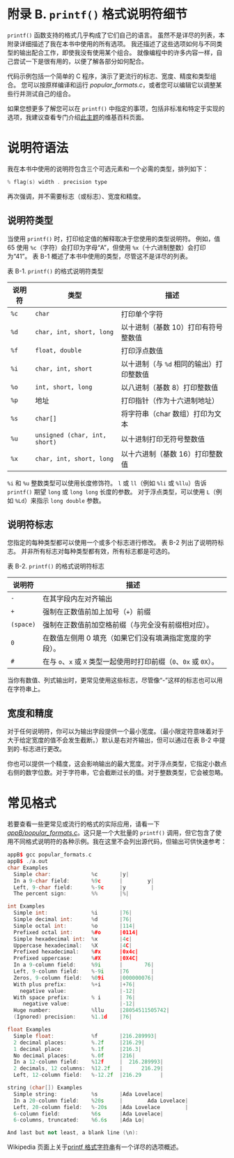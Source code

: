 # 附录 B. `printf()` 格式说明符细节

`printf()` 函数支持的格式几乎构成了它们自己的语言。 虽然不是详尽的列表，本附录详细描述了我在本书中使用的所有选项。 我还描述了这些选项如何与不同类型的输出配合工作，即使我没有使用某个组合。 就像编程中的许多内容一样，自己尝试一下是很有用的，以便了解各部分如何配合。

代码示例包括一个简单的 C 程序，演示了更流行的标志、宽度、精度和类型组合。 您可以按原样编译和运行 *popular_formats.c*，或者您可以编辑它以调整某些行并测试自己的组合。

如果您想更多了解您可以在 `printf()` 中指定的事项，包括非标准和特定于实现的选项，我建议查看专门介绍[此主题](https://oreil.ly/Adirl)的维基百科页面。

# 说明符语法

我在本书中使用的说明符包含三个可选元素和一个必需的类型，排列如下：

```cpp
% flag(s) width . precision type
```

再次强调，并不需要标志（或标志）、宽度和精度。

## 说明符类型

当使用 `printf()` 时，打印给定值的解释取决于您使用的类型说明符。 例如，值 65 使用 `%c`（字符）会打印为字母“A”，但使用 `%x`（十六进制整数）会打印为“41”。 表 B-1 概述了本书中使用的类型，尽管这不是详尽的列表。

表 B-1\. `printf()` 的格式说明符类型

| 说明符 | 类型 | 描述 |
| --- | --- | --- |
| `%c` | `char` | 打印单个字符 |
| `%d` | `char, int, short, long` | 以十进制（基数 10）打印有符号整数值 |
| `%f` | `float, double` | 打印浮点数值 |
| `%i` | `char, int, short` | 以十进制（与 `%d` 相同的输出）打印整数值 |
| `%o` | `int, short, long` | 以八进制（基数 8）打印整数值 |
| `%p` | 地址 | 打印指针（作为十六进制地址） |
| `%s` | `char[]` | 将字符串（char 数组）打印为文本 |
| `%u` | `unsigned (char, int, short)` | 以十进制打印无符号整数值 |
| `%x` | `char, int, short, long` | 以十六进制（基数 16）打印整数值 |

`%i` 和 `%u` 整数类型可以使用长度修饰符。 `l` 或 `ll`（例如 `%li` 或 `%llu`）告诉 `printf()` 期望 `long` 或 `long long` 长度的参数。 对于浮点类型，可以使用 `L`（例如 `%Ld`）来指示 `long double` 参数。

## 说明符标志

您指定的每种类型都可以使用一个或多个标志进行修改。 表 B-2 列出了说明符标志。 并非所有标志对每种类型都有效，所有标志都是可选的。

表 B-2\. `printf()` 的格式说明符标志

| 说明符 | 描述 |
| --- | --- |
| `-` | 在其字段内左对齐输出 |
| `+` | 强制在正数值前加上加号（`+`）前缀 |
| `(space)` | 强制在正数值前加空格前缀（与完全没有前缀相对应）。 |
| `0` | 在数值左侧用 0 填充（如果它们没有填满指定宽度的字段）。 |
| `#` | 在与 `o`、`x` 或 `X` 类型一起使用时打印前缀（`0`、`0x` 或 `0X`）。 |

当你有数值、列式输出时，更常见使用这些标志，尽管像“-”这样的标志也可以用在字符串上。

## 宽度和精度

对于任何说明符，你可以为输出字段提供一个最小宽度。（最小限定符意味着对于大于给定宽度的值不会发生截断。）默认是右对齐输出，但可以通过在表 B-2 中提到的`-`标志进行更改。

你也可以提供一个精度，这会影响输出的最大宽度。对于浮点类型，它指定小数点右侧的数字位数。对于字符串，它会截断过长的值。对于整数类型，它会被忽略。

# 常见格式

若要查看一些更常见或流行的格式的实际应用，请看一下[*appB/popular_formats.c*](https://oreil.ly/R2vNI)。这只是一个大批量的 `printf()` 调用，但它包含了使用不同格式说明符的各种示例。我在这里不会列出源代码，但输出可供快速参考：

```cpp
appB$ gcc popular_formats.c
appB$ ./a.out
char Examples
  Simple char:             %c       |y|
  In a 9-char field:       %9c      |        y|
  Left, 9-char field:      %-9c     |y        |
  The percent sign:        %%       |%|

int Examples
  Simple int:              %i       |76|
  Simple decimal int:      %d       |76|
  Simple octal int:        %o       |114|
  Prefixed octal int:      %#o      |0114|
  Simple hexadecimal int:  %x       |4c|
  Uppercase hexadecimal:   %X       |4C|
  Prefixed hexadecimal:    %#x      |0x4c|
  Prefixed uppercase:      %#X      |0X4C|
  In a 9-column field:     %9i      |       76|
  Left, 9-column field:    %-9i     |76       |
  Zeros, 9-column field:   %09i     |000000076|
  With plus prefix:        %+i      |+76|
    negative value:                 |-12|
  With space prefix:       % i      | 76|
     negative value:                |-12|
  Huge number:             %llu     |28054511505742|
  (Ignored) precision:     %1.1d    |76|

float Examples
  Simple float:            %f       |216.289993|
  2 decimal places:        %.2f     |216.29|
  1 decimal place:         %.1f     |216.3|
  No decimal places:       %.0f     |216|
  In a 12-column field:    %12f     |  216.289993|
  2 decimals, 12 columns:  %12.2f   |      216.29|
  Left, 12-column field:   %-12.2f  |216.29      |

string (char[]) Examples
  Simple string:           %s       |Ada Lovelace|
  In a 20-column field:    %20s     |        Ada Lovelace|
  Left, 20-column field:   %-20s    |Ada Lovelace        |
  6-column field:          %6s      |Ada Lovelace|
  6-columns, truncated:    %6.6s    |Ada Lo|

And last but not least, a blank line (\n):
```

Wikipedia 页面上关于[printf 格式字符串](https://oreil.ly/xvtiC)有一个详尽的选项概述。
